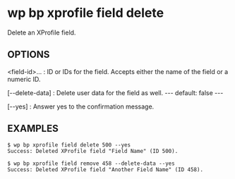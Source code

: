 #	wp bp xprofile field delete

Delete an XProfile field.

## OPTIONS

&lt;field-id&gt;...
: ID or IDs for the field. Accepts either the name of the field or a numeric ID.

[--delete-data]
: Delete user data for the field as well.
\---
default: false
\---

[--yes]
: Answer yes to the confirmation message.

## EXAMPLES

    $ wp bp xprofile field delete 500 --yes
    Success: Deleted XProfile field "Field Name" (ID 500).

    $ wp bp xprofile field remove 458 --delete-data --yes
    Success: Deleted XProfile field "Another Field Name" (ID 458).
